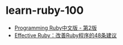 # learn-ruby-100


* [Programming Ruby中文版 - 第2版](./9787121038150/)
* [Effective Ruby：改善Ruby程序的48条建议](./9787111521242)